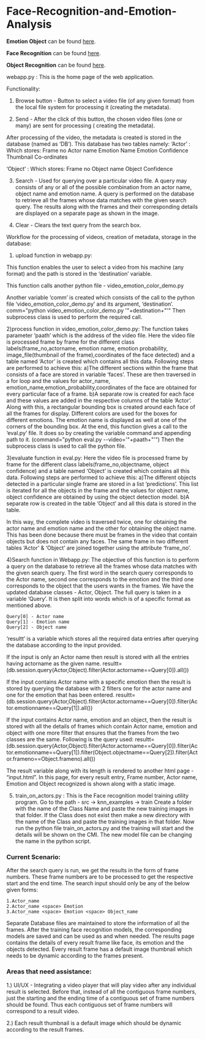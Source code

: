 # Face-Recognition-and-Emotion-Analysis

**Emotion Object** can be found [here](https://github.com/oarriaga/face_classification).

**Face Recognition** can be found [here](https://github.com/ageitgey/face_recognition).

**Object Recognition** can be found [here](https://github.com/devicehive/devicehive-video-analysis).


webapp.py : This is the home page of the web application.



Functionality:
1) Browse button - Button to select a video file (of any given format) from the local file system for processing it (creating the metadata).

2) Send - After the click of this button, the chosen video files (one or many) are sent for processing ( creating the metadata).

After processing of the video, the metadata is created is stored in the database (named as ‘DB’). 
This database has two tables namely: 
‘Actor’ : Which stores:
Frame no
Actor name
Emotion Name
Emotion Confidence
Thumbnail
Co-ordinates

‘Object’ : Which stores:
Frame no
Object name
Object Confidence



3) Search - Used for querying over a particular video file. A query may consists of any or all of the possible combination from an actor name, object name and emotion name.
A query is performed on the database to retrieve all the frames whose data matches with the given search query. The results along with the frames and their corresponding details are displayed on a separate page as shown in the image.

4) Clear - Clears the text query from the search box.



Workflow for the processing of videos, creation of metadata, storage in the database:
    
1) upload function in webapp.py:

This function enables the user to select a video from his machine (any format) and the path is stored in the ‘destination’ variable.

This function calls another python file - video_emotion_color_demo.py

Another variable ‘comm’ is created which consists of the call to the python file ‘video_emotion_color_demo.py’ and its argument, ‘destination’.
comm="python video_emotion_color_demo.py '"+destination+"'"
Then subprocess class is used to perform the required call.

2)process function in video_emotion_color_demo.py:
    The function takes parameter ‘paath’ which is the address of the video file. Here the video file is processed frame by frame for the different class labels(frame_no,actorname, emotion name, emotion probability, image_file(thumbnail of the frame),coordinates of the face detected) and a table named ‘Actor’ is created which contains all this data.
Following steps are performed to achieve this:
a)The different sections within the frame that consists of a face are stored in variable ‘faces’. These are then traversed in a for loop and the values for actor_name, emotion_name,emotion_probability,coordinates of the face are obtained for every particular face of a frame.
b)A separate row is created for each face and these values are added in the respective columns of the table ‘Actor’.
Along with this, a rectangular bounding box is created around each face of all the frames for display. Different colors are used for the boxes for different emotions. The emotion name is displayed as well at one of the corners of the bounding box.
At the end, this function gives a call to the ‘eval.py’ file. It does so by creating the variable command and appending path to it. (command="python eval.py --video='"+paath+"'")
Then the subprocess class is used to call the python file.

3)evaluate function in eval.py:
Here the video file is processed frame by frame for the different class labels(frame_no,objectname, object confidence) and a table named ‘Object’ is created which contains all this data.
Following steps are performed to achieve this:
a)The different objects detected in a particular single frame are stored in a list ‘predictions’. This list is iterated for all the objects in the frame and the values for object name, object confidence are obtained by using the object detection model.
b)A separate row is created in the table ‘Object’ and all this data is stored in the table.



In this way, the complete video is traversed twice, one for obtaining the actor name and emotion name and the other for obtaining the object name. This has been done because there must be frames in the video that contain objects but does not contain any faces. The same frame in two different tables ‘Actor’ & ‘Object’ are joined together using the attribute ‘frame_no’.

4)Search function in Webapp.py:
    The objective of this function is to perform a query on the database to retrieve all the frames whose data matches with the given search query. The first word in the search query corresponds to the Actor name, second one corresponds to the emotion and the third one corresponds to the object that the users wants in the frames. We have the updated database classes - Actor, Object. The full query is taken in a variable ‘Query’. It is then split into words which is of a specific format as mentioned above. 
    
    Query[0] - Actor name
    Query[1] - Emotion name
    Query[2] - Object name

‘resultt’ is a variable which stores all the required data entries after querying the database according to the input provided. 

If the input is only an Actor name then result is stored with all the entries having actorname as the given name.
resultt=(db.session.query(Actor,Object).filter(Actor.actorname==Query[0]).all())


If the input contains Actor name with a specific emotion then the result is stored by querying the database with 2 filters one for the actor name and one for the emotion that has been entered.
resultt=(db.session.query(Actor,Object).filter(Actor.actorname==Query[0]).filter(Actor.emotionname==Query[1]).all())    

If the input contains Actor name, emotion and an object, then the result is stored with all the details of frames which contain Actor name, emotion and object with one more filter that ensures that the frames from the two classes are the same. Following is the query used:
resultt=(db.session.query(Actor,Object).filter(Actor.actorname==Query[0]).filter(Actor.emotionname==Query[1]).filter(Object.objectname==Query[2]).filter(Actor.frameno==Object.frameno).all()) 

The result variable along with its length is rendered to another html page - “input.html”.
In this page, for every result entry, Frame number, Actor name,  Emotion and Object recognized is shown along with a static image.

 5) train_on_actors.py :
    This is the Face recognition model training utility program.
Go to the path -   src → knn_examples → train
Create a folder with the name of the Class Name and paste the new training images in that folder. If the Class does not exist then make a new directory with the name of the Class and paste the training images in that folder.
Now run the python file train_on_actors.py and the training will start and the details will be shown on the CMI. The new model file can be changing the name in the python script. 


### Current Scenario:

After the search query is run, we get the results in the form of frame numbers. These frame numbers are to be processed to get the respective start and the end time. The search input should only be any of the below given forms: 

	1.Actor_name
	2.Actor_name <space> Emotion
	3.Actor_name <space> Emotion <space> Object_name 
	
Separate Database files are maintained to store the information of all the frames.
After the training face recognition models, the corresponding models are saved and can be used as and when needed. 
The results page contains the details of every result frame like face, its emotion and the objects detected.
Every result frame has a default image thumbnail which needs to be dynamic according to  the frames present. 


### Areas that need assistance:

1.) UI/UX - Integrating a video player that will play video after any individual result is selected. Before that, instead of all the contiguous frame numbers, just the starting and the ending time of a contiguous set of frame numbers should be found. Thus each contiguous set of frame numbers will correspond to a result video. 

2.) Each result thumbnail is a default image which should be dynamic according to the result frames.

    

